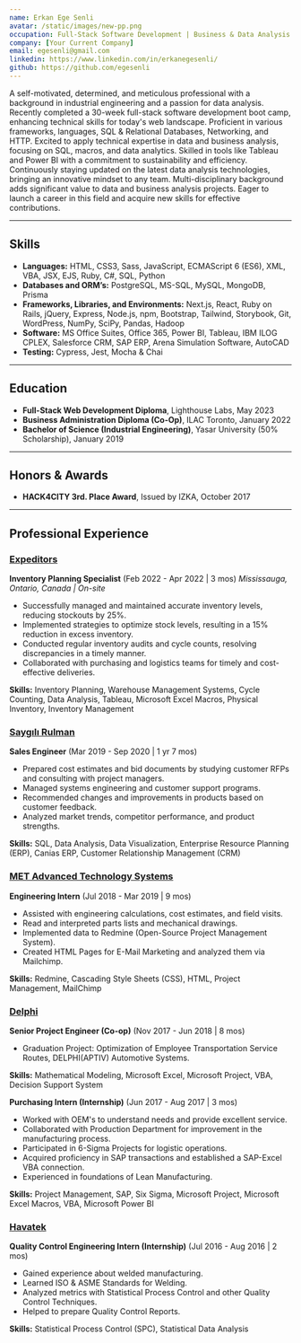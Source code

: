 ```yaml
---
name: Erkan Ege Senli
avatar: /static/images/new-pp.png
occupation: Full-Stack Software Development | Business & Data Analysis
company: [Your Current Company]
email: egesenli@gmail.com
linkedin: https://www.linkedin.com/in/erkanegesenli/
github: https://github.com/egesenli
---
```


A self-motivated, determined, and meticulous professional with a background in industrial engineering and a passion for data analysis. Recently completed a 30-week full-stack software development boot camp, enhancing technical skills for today's web landscape. Proficient in various frameworks, languages, SQL & Relational Databases, Networking, and HTTP. Excited to apply technical expertise in data and business analysis, focusing on SQL, macros, and data analytics. Skilled in tools like Tableau and Power BI with a commitment to sustainability and efficiency. Continuously staying updated on the latest data analysis technologies, bringing an innovative mindset to any team. Multi-disciplinary background adds significant value to data and business analysis projects. Eager to launch a career in this field and acquire new skills for effective contributions.

---

## Skills

- **Languages:** HTML, CSS3, Sass, JavaScript, ECMAScript 6 (ES6), XML, VBA, JSX, EJS, Ruby, C#, SQL, Python
- **Databases and ORM’s:** PostgreSQL, MS-SQL, MySQL, MongoDB, Prisma
- **Frameworks, Libraries, and Environments:** Next.js, React, Ruby on Rails, jQuery, Express, Node.js, npm, Bootstrap, Tailwind, Storybook, Git, WordPress, NumPy, SciPy, Pandas, Hadoop
- **Software:** MS Office Suites, Office 365, Power BI, Tableau, IBM ILOG CPLEX, Salesforce CRM, SAP ERP, Arena Simulation Software, AutoCAD
- **Testing:** Cypress, Jest, Mocha & Chai

---

## Education

- **Full-Stack Web Development Diploma**, Lighthouse Labs, May 2023
- **Business Administration Diploma (Co-Op)**, ILAC Toronto, January 2022
- **Bachelor of Science (Industrial Engineering)**, Yasar University (50% Scholarship), January 2019

---

## Honors & Awards

- **HACK4CITY 3rd. Place Award**, Issued by IZKA, October 2017

---

## Professional Experience

### [Expeditors](https://www.expeditors.com/)

**Inventory Planning Specialist** (Feb 2022 - Apr 2022 | 3 mos)
_Mississauga, Ontario, Canada | On-site_

- Successfully managed and maintained accurate inventory levels, reducing stockouts by 25%.
- Implemented strategies to optimize stock levels, resulting in a 15% reduction in excess inventory.
- Conducted regular inventory audits and cycle counts, resolving discrepancies in a timely manner.
- Collaborated with purchasing and logistics teams for timely and cost-effective deliveries.

**Skills:** Inventory Planning, Warehouse Management Systems, Cycle Counting, Data Analysis, Tableau, Microsoft Excel Macros, Physical Inventory, Inventory Management

### [Saygılı Rulman](https://saygilirulman.com.tr/en/)

**Sales Engineer** (Mar 2019 - Sep 2020 | 1 yr 7 mos)

- Prepared cost estimates and bid documents by studying customer RFPs and consulting with project managers.
- Managed systems engineering and customer support programs.
- Recommended changes and improvements in products based on customer feedback.
- Analyzed market trends, competitor performance, and product strengths.

**Skills:** SQL, Data Analysis, Data Visualization, Enterprise Resource Planning (ERP), Canias ERP, Customer Relationship Management (CRM)

### [MET Advanced Technology Systems](https://metltd.net/en)

**Engineering Intern** (Jul 2018 - Mar 2019 | 9 mos)

- Assisted with engineering calculations, cost estimates, and field visits.
- Read and interpreted parts lists and mechanical drawings.
- Implemented data to Redmine (Open-Source Project Management System).
- Created HTML Pages for E-Mail Marketing and analyzed them via Mailchimp.

**Skills:** Redmine, Cascading Style Sheets (CSS), HTML, Project Management, MailChimp

### [Delphi](https://www.delphiautoparts.com/)

**Senior Project Engineer (Co-op)** (Nov 2017 - Jun 2018 | 8 mos)

- Graduation Project: Optimization of Employee Transportation Service Routes, DELPHI(APTIV) Automotive Systems.

**Skills:** Mathematical Modeling, Microsoft Excel, Microsoft Project, VBA, Decision Support System

**Purchasing Intern (Internship)** (Jun 2017 - Aug 2017 | 3 mos)

- Worked with OEM's to understand needs and provide excellent service.
- Collaborated with Production Department for improvement in the manufacturing process.
- Participated in 6-Sigma Projects for logistic operations.
- Acquired proficiency in SAP transactions and established a SAP-Excel VBA connection.
- Experienced in foundations of Lean Manufacturing.

**Skills:** Project Management, SAP, Six Sigma, Microsoft Project, Microsoft Excel Macros, VBA, Microsoft Power BI

### [Havatek](http://makina.havatek.com.tr/en-US)

**Quality Control Engineering Intern (Internship)** (Jul 2016 - Aug 2016 | 2 mos)

- Gained experience about welded manufacturing.
- Learned ISO & ASME Standards for Welding.
- Analyzed metrics with Statistical Process Control and other Quality Control Techniques.
- Helped to prepare Quality Control Reports.

**Skills:** Statistical Process Control (SPC), Statistical Data Analysis
